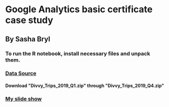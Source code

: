 # Google Analytics basic certificate case study 
## By Sasha Bryl

### To run the R notebook, install necessary files and unpack them.

### [Data Source](https://divvy-tripdata.s3.amazonaws.com/index.html)
#### Download "Divvy_Trips_2019_Q1.zip" through "Divvy_Trips_2019_Q4.zip"

### [My slide show](https://docs.google.com/presentation/d/1RwpA1_iTS4X5eTkvz7yfE645A7epEgD3_KG2L_wCBIQ/edit?usp=sharing)
